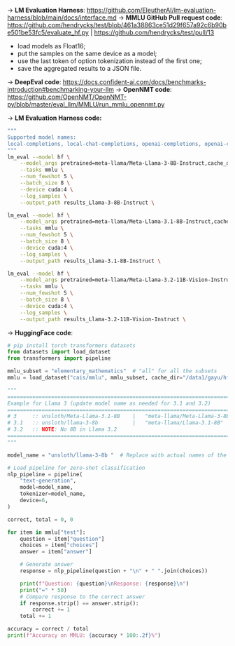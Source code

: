 -> **LM Evaluation Harness**: https://github.com/EleutherAI/lm-evaluation-harness/blob/main/docs/interface.md
-> **MMLU GitHub Pull request code**: https://github.com/hendrycks/test/blob/461a38863ce51d29f657a92c6b90be501be53fc5/evaluate_hf.py | https://github.com/hendrycks/test/pull/13
 - load models as Float16;
- put the samples on the same device as a model;
- use the last token of option tokenization instead of the first one;
- save the aggregated results to a JSON file.

-> **DeepEval code**: https://docs.confident-ai.com/docs/benchmarks-introduction#benchmarking-your-llm
-> **OpenNMT code**: https://github.com/OpenNMT/OpenNMT-py/blob/master/eval_llm/MMLU/run_mmlu_opennmt.py

-> **LM Evaluation Harness code:**
```bash
"""
Supported model names: 
local-completions, local-chat-completions, openai-completions, openai-chat-completions, anthropic-completions, anthropic-chat, anthropic-chat-completions, dummy, gguf, ggml, hf-auto, hf, huggingface, hf-multimodal, watsonx_llm, mamba_ssm, nemo_lm, sparseml, deepsparse, neuronx, openvino, textsynth, vllm, vllm-vlm
"""
lm_eval --model hf \
    --model_args pretrained=meta-llama/Meta-Llama-3-8B-Instruct,cache_dir=/data1/gayu/hf_cache \
    --tasks mmlu \
    --num_fewshot 5 \
    --batch_size 8 \
    --device cuda:4 \
    --log_samples \
    --output_path results_Llama-3-8B-Instruct \

lm_eval --model hf \
    --model_args pretrained=meta-llama/Meta-Llama-3.1-8B-Instruct,cache_dir=/data1/gayu/hf_cache \
    --tasks mmlu \
    --num_fewshot 5 \
    --batch_size 8 \
    --device cuda:4 \
    --log_samples \
    --output_path results_Llama-3.1-8B-Instruct \

lm_eval --model hf \
    --model_args pretrained=meta-llama/Meta-Llama-3.2-11B-Vision-Instruct,cache_dir=/data1/gayu/hf_cache \
    --tasks mmlu \
    --num_fewshot 5 \
    --batch_size 8 \
    --device cuda:4 \
    --log_samples \
    --output_path results_Llama-3.2-11B-Vision-Instruct \
```
-> **HuggingFace code**:
```python
# pip install torch transformers datasets
from datasets import load_dataset
from transformers import pipeline

mmlu_subset = "elementary_mathematics"  # "all" for all the subsets
mmlu = load_dataset("cais/mmlu", mmlu_subset, cache_dir="/data1/gayu/hf_cache")

"""
================================================================================
Example for Llama 3 (update model name as needed for 3.1 and 3.2)
================================================================================
# 3     :: unsloth/Meta-Llama-3.1-8B    |   "meta-llama/Meta-Llama-3-8B"    (no access)
# 3.1   :: unsloth/llama-3-8b           |   "meta-llama/Llama-3.1-8B"       (no access)
# 3.2   :: NOTE: No 8B in Llama 3.2
================================================================================
"""

model_name = "unsloth/llama-3-8b "  # Replace with actual names of the Llama 3, 3.1, 3.2 models

# Load pipeline for zero-shot classification
nlp_pipeline = pipeline(
    "text-generation",
    model=model_name,
    tokenizer=model_name,
    device=6,
)

correct, total = 0, 0

for item in mmlu["test"]:
    question = item["question"]
    choices = item["choices"]
    answer = item["answer"]

    # Generate answer
    response = nlp_pipeline(question + "\n" + " ".join(choices))

    print(f"Question: {question}\nResponse: {response}\n")
    print("=" * 50)
    # Compare response to the correct answer
    if response.strip() == answer.strip():
        correct += 1
    total += 1

accuracy = correct / total
print(f"Accuracy on MMLU: {accuracy * 100:.2f}%")

```